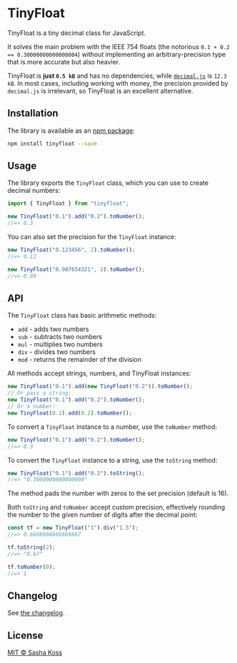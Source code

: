 # TinyFloat

TinyFloat is a tiny decimal class for JavaScript.

It solves the main problem with the IEEE 754 floats (the notorious `0.1 + 0.2 == 0.30000000000000004`) without implementing an arbitrary-precision type that is more accurate but also heavier.

TinyFloat is **just `0.5 kB`** and has no dependencies, while [`decimal.js`](https://github.com/MikeMcl/decimal.js) is `12.3 kB`. In most cases, including working with money, the precision provided by `decimal.js` is irrelevant, so TinyFloat is an excellent alternative.

## Installation

The library is available as an [npm package](https://www.npmjs.com/package/tinyfloat):

```bash
npm install tinyfloat --save
```

## Usage

The library exports the `TinyFloat` class, which you can use to create decimal numbers:

```ts
import { TinyFloat } from "tinyfloat";

new TinyFloat("0.1").add("0.2").toNumber();
//=> 0.3
```

You can also set the precision for the `TinyFloat` instance:

```ts
new TinyFloat("0.123456", 2).toNumber();
//=> 0.12

new TinyFloat("0.987654321", 2).toNumber();
//=> 0.99
```

## API

The `TinyFloat` class has basic arithmetic methods:

- `add` - adds two numbers
- `sub` - subtracts two numbers
- `mul` - multiplies two numbers
- `div` - divides two numbers
- `mod` - returns the remainder of the division

All methods accept strings, numbers, and TinyFloat instances:

```ts
new TinyFloat("0.1").add(new TinyFloat("0.2")).toNumber();
// Or pass a string:
new TinyFloat("0.1").add("0.2").toNumber();
// Or a number:
new TinyFloat(0.1).add(0.2).toNumber();
```

To convert a `TinyFloat` instance to a number, use the `toNumber` method:

```ts
new TinyFloat("0.1").add("0.2").toNumber();
//=> 0.3
```

To convert the `TinyFloat` instance to a string, use the `toString` method:

```ts
new TinyFloat("0.1").add("0.2").toString();
//=> "0.3000000000000000"
```

The method pads the number with zeros to the set precision (default is 16).

Both `toString` and `toNumber` accept custom precision, effectively rounding the number to the given number of digits after the decimal point:

```ts
const tf = new TinyFloat("1").div("1.5");
//=> 0.6666666666666667⁠​​​​​​

tf.toString(2);
//=> "0.67"

tf.toNumber(0);
//=> 1
```

## Changelog

See [the changelog](./CHANGELOG.md).

## License

[MIT © Sasha Koss](https://kossnocorp.mit-license.org/)

